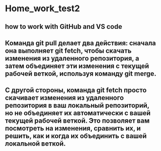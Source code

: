 # Home_work_test2
## how to work with GitHub and VS code
## Команда git pull делает два действия: сначала она выполняет git fetch, чтобы скачать изменения из удаленного репозитория, а затем объединяет эти изменения с текущей рабочей веткой, используя команду git merge.
## С другой стороны, команда git fetch просто скачивает изменения из удаленного репозитория в ваш локальный репозиторий, но не объединяет их автоматически с вашей текущей рабочей веткой. Это позволяет вам посмотреть на изменения, сравнить их, и решить, как и когда их объединить с вашей локальной веткой.
